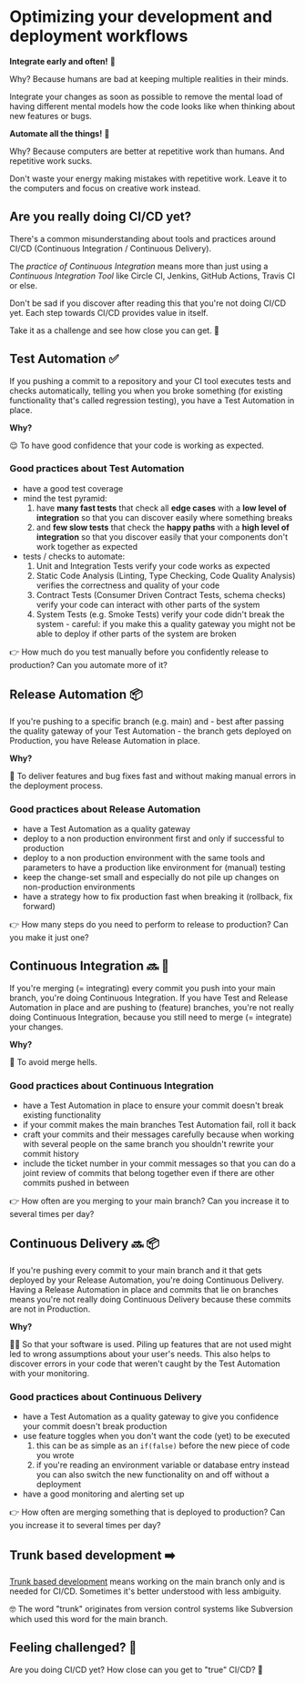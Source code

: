 # Optimizing your development and deployment workflows

**Integrate early and often!** 🤝

Why? Because humans are bad at keeping multiple realities in their minds.

Integrate your changes as soon as possible to remove the mental load of having different mental models how the code looks like when thinking about new features or bugs.


**Automate all the things!** 🤖

Why? Because computers are better at repetitive work than humans. And repetitive work sucks. 

Don't waste your energy making mistakes with repetitive work. Leave it to the computers and focus on creative work instead.


## Are you really doing CI/CD yet?

There's a common misunderstanding about tools and practices around CI/CD (Continuous Integration / Continuous Delivery).

The _practice of Continuous Integration_ means more than just using a _Continuous Integration Tool_ like Circle CI, Jenkins, GitHub Actions, Travis CI or else.

Don't be sad if you discover after reading this that you're not doing CI/CD yet. Each step towards CI/CD provides value in itself.

Take it as a challenge and see how close you can get. 🚀


## Test Automation ✅

If you pushing a commit to a repository and your CI tool executes tests and checks automatically, telling you when you broke something (for existing functionality that's called regression testing), you have a Test Automation in place.

**Why?**

😌 To have good confidence that your code is working as expected.

### Good practices about Test Automation

* have a good test coverage
* mind the test pyramid: 
    1. have **many fast tests** that check all **edge cases** with a **low level of integration** so that you can discover easily where something breaks
    2. and **few slow tests** that check the **happy paths** with a **high level of integration** so that you discover easily that your components don't work together as expected
* tests / checks to automate:
    1. Unit and Integration Tests verify your code works as expected
    2. Static Code Analysis (Linting, Type Checking, Code Quality Analysis) verifies the correctness and quality of your code
    3. Contract Tests (Consumer Driven Contract Tests, schema checks) verify your code can interact with other parts of the system
    4. System Tests (e.g. Smoke Tests) verify your code didn't break the system - careful: if you make this a quality gateway you might not be able to deploy if other parts of the system are broken

👉 How much do you test manually before you confidently release to production? Can you automate more of it?


## Release Automation 📦

If you're pushing to a specific branch (e.g. main) and - best after passing the quality gateway of your Test Automation - the branch gets deployed on Production, you have Release Automation in place.

**Why?**

🚀 To deliver features and bug fixes fast and without making manual errors in the deployment process.

### Good practices about Release Automation

* have a Test Automation as a quality gateway
* deploy to a non production environment first and only if successful to production
* deploy to a non production environment with the same tools and parameters to have a production like environment for (manual) testing
* keep the change-set small and especially do not pile up changes on non-production environments
* have a strategy how to fix production fast when breaking it (rollback, fix forward)

👉 How many steps do you need to perform to release to production? Can you make it just one?


## Continuous Integration 🔜 🤝

If you're merging (= integrating) every commit you push into your main branch, you're doing Continuous Integration. If you have Test and Release Automation in place and are pushing to (feature) branches, you're not really doing Continuous Integration, because you still need to merge (= integrate) your changes.

**Why?**

🤯 To avoid merge hells.

### Good practices about Continuous Integration

* have a Test Automation in place to ensure your commit doesn't break existing functionality
* if your commit makes the main branches Test Automation fail, roll it back
* craft your commits and their messages carefully because when working with several people on the same branch you shouldn't rewrite your commit history
* include the ticket number in your commit messages so that you can do a joint review of commits that belong together even if there are other commits pushed in between

👉 How often are you merging to your main branch? Can you increase it to several times per day?


## Continuous Delivery 🔜 📦

If you're pushing every commit to your main branch and it that gets deployed by your Release Automation, you're doing Continuous Delivery. Having a Release Automation in place and commits that lie on branches means you're not really doing Continuous Delivery because these commits are not in Production.

**Why?**

🧑‍💻 So that your software is used. Piling up features that are not used might led to wrong assumptions about your user's needs. This also helps to discover errors in your code that weren't caught by the Test Automation with your monitoring.

### Good practices about Continuous Delivery

* have a Test Automation as a quality gateway to give you confidence your commit doesn't break production
* use feature toggles when you don't want the code (yet) to be executed 
   1. this can be as simple as an `if(false)` before the new piece of code you wrote
   2. if you're reading an environment variable or database entry instead you can also switch the new functionality on and off without a deployment
* have a good monitoring and alerting set up

👉 How often are merging something that is deployed to production? Can you increase it to several times per day?


## Trunk based development ➡️

[Trunk based development](https://trunkbaseddevelopment.com/) means working on the main branch only and is needed for CI/CD. Sometimes it's better understood with less ambiguity.

🤓 The word "trunk" originates from version control systems like Subversion which used this word for the main branch.

## Feeling challenged? 💪

Are you doing CI/CD yet? How close can you get to "true" CI/CD? 🤘
